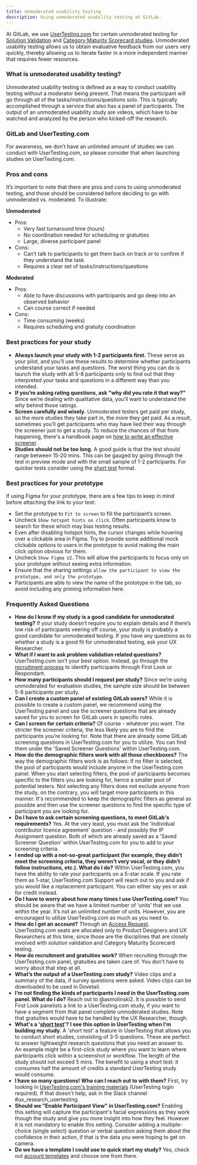 ```yaml
---
title: Unmoderated usability testing
description: Using unmoderated usability testing at GitLab.
---
```


At GitLab, we use [UserTesting.com](https://www.usertesting.com/) for certain unmoderated testing for [Solution Validation](/handbook/product/ux/ux-research/solution-validation-and-methods/) and [Category Maturity Scorecard studies](/handbook/product/ux/category-maturity/category-maturity-scorecards/). Unmoderated usability testing allows us to obtain evaluative feedback from our users very quickly, thereby allowing us to iterate faster in a more independent manner that requires fewer resources.

### What is unmoderated usability testing?

Unmoderated usability testing is defined as a way to conduct usability testing without a moderator being present.  That means the participant will go through all of the tasks/instructions/questions solo.  This is typically accomplished through a service that also has a panel of participants.  The output of an unmoderated usability study are videos, which have to be watched and analyzed by the person who kicked-off the research.

### GitLab and UserTesting.com

For awareness, we don’t have an unlimited amount of studies we can conduct with UserTesting.com, so please consider that when launching studies on UserTesting.com.

### Pros and cons

It’s important to note that there are pros and cons to using unmoderated testing, and those should be considered before deciding to go with unmoderated vs. moderated. To illustrate:

**Unmoderated**

- Pros:
    - Very fast turnaround time (hours)
    - No coordination needed for scheduling or gratuities
    - Large, diverse participant panel
- Cons:
    - Can’t talk to participants to get them back on track or to confirm if they understand the task
    - Requires a clear set of tasks/instructions/questions

**Moderated**

- Pros:
    - Able to have discussions with participants and go deep into an observed behavior
    - Can course correct if needed
- Cons:
    - Time consuming (weeks)
    - Requires scheduling and gratuity coordination

### Best practices for your study

- **Always launch your study with 1-2 participants first.** These serve as your pilot, and you’ll use these results to determine whether participants understand your tasks and questions. The worst thing you can do is launch the study with all 5-8 participants only to find out that they interpreted your tasks and questions in a different way than you intended.
- **If you’re asking rating questions, ask "why did you rate it that way?"** Since we’re dealing with qualitative data, you’ll want to understand the *why* behind those ratings.
- **Screen carefully and wisely.** Unmoderated testers get paid per study, so the more studies they take part in, the more they get paid. As a result, sometimes you’ll get participants who may have lied their way through the screener just to get a study. To reduce the chances of that from happening, there's a handbook page on [how to write an effective screener](/handbook/product/ux/ux-research/write-effective-screener/).
- **Studies should not be too long**. A good guide is that the test should range between 15-20 mins. This can be gauged by going through the test in preview mode and with the small sample of 1-2 participants. For quicker tests consider using the [short test](https://help.usertesting.com/hc/en-us/articles/360055473112-Short-Tests-Beta-) format.

### Best practices for your prototype

If using Figma for your prototype, there are a few tips to keep in mind before attaching the link to your test:

- Set the prototype to `Fit to screen` to fill the participant’s screen.
- Uncheck `Show hotspot hints on click`. Often participants know to search for these which may bias testing results.
- Even after disabling hotspot hints, the cursor changes while hovering over a clickable area in Figma. Try to provide some additional mock clickable options to users in the prototype to avoid making the main click option obvious for them.
- Uncheck `Show Figma UI`. This will allow the participants to focus only on your prototype without seeing extra information.
- Ensure that the sharing settings `allow the participant to view the prototype, and only the prototype`.
- Participants are able to view the name of the prototype in the tab, so avoid including any priming information here.

### Frequently Asked Questions

- **How do I know if my study is a good candidate for unmoderated testing?** If your study doesn’t require you to explain details and if there’s low risk of participants veering off course, your study is probably a good candidate for unmoderated testing. If you have any questions as to whether a study is a good fit for unmoderated testing, ask your UX Researcher.
- **What if I want to ask problem validation related questions?** UserTesting.com isn’t your best option. Instead, go through the [recruitment process](/handbook/product/ux/ux-research/recruiting-participants/) to identify participants through First Look or Respondant.
- **How many participants should I request per study?** Since we’re using unmoderated for evaluation studies, the sample size should be between 5-8 participants per study.
- **Can I create a custom panel of existing GitLab users?** While it is possible to create a custom panel, we recommend using the UserTesting panel and use the screener questions that are already saved for you to screen for GitLab users in specific roles.
- **Can I screen for certain criteria?** Of course - whatever you want. The stricter the screener criteria, the less likely you are to find the participants you’re looking for.  Note that there are already some GitLab screening questions in UserTesting.com for you to utilize.  You can find them under the 'Saved Screener Questions' within UserTesting.com.
- **How do the demographic filters work with all those checkboxes?** The way the demographic filters work is as follows: If no filter is selected, the pool of participants would include anyone in the UserTesting.com panel. When you start selecting filters, the pool of participants becomes specific to the filters you are looking for, hence a smaller pool of potential testers. Not selecting any filters does not exclude anyone from the study, on the contrary, you will target more participants in this manner. It's recommended to keep the demographic filters as general as possible and then use the screener questions to find the specific type of participant you are looking for.
- **Do I have to ask certain screening questions, to meet GitLab's requirements?** Yes.  At the very least, you must ask the 'Individual contributor licence agreement' question - and possibly the IP Assignment question.  Both of which are already saved as a 'Saved Screener Question' within UserTesting.com for you to add to your screening criteria.
- **I ended up with a not-so-great participant (for example, they didn’t meet the screening criteria, they weren’t very vocal, or they didn’t follow instructions, etc.). What do I do?** Within UserTesting.com, you have the ability to rate your participants on a 5-star scale.  If you rate them as 1-star, UserTesting.com Support will reach out to you and ask if you would like a replacement participant.  You can either say yes or ask for credit instead.
- **Do I have to worry about how many times I use UserTesting.com?** You should be aware that we have a limited number of ‘units’ that we use within the year.  It’s not an unlimited number of units.  However, you are encouraged to utilize UserTesting.com as much as you need to.
- **How do I get an account?** Through an [Access Request](/handbook/business-technology/team-member-enablement/onboarding-access-requests/access-requests/). UserTesting.com seats are allocated only to Product Designers and UX Researchers at this time, since those are the disciplines that are closely involved with solution validation and Category Maturity Scorecard testing.
- **How do recruitment and gratuities work?** When recruiting through the UserTesting.com panel, gratuities are taken care of.  You don't have to worry about that step at all.
- **What’s the output of a UserTesting.com study?** Video clips and a summary of the data, if survey questions were asked.  Video clips can be downloaded to be used in Dovetail.
- **I’m not finding the kinds of participants I need in the UserTesting.com panel.  What do I do?** Reach out to @asmolinski2.  It is possible to send First Look panelists a link to a UserTesting.com study, if you want to have a segment from that panel complete unmoderated studies.  Note that gratuities would have to be handled by the UX Researcher, though.
- **What's a '[short test](https://help.usertesting.com/hc/en-us/articles/360055473112-Short-Tests-Beta-)'? I see this option in UserTesting when I'm building my study.** A 'short test' a feature in UserTesting that allows you to conduct short studies, consisting of 3-5 questions. These are perfect to answer lightweight research questions that you need an answer to. An example might be a first-click study where you want to learn where participants click within a screenshot or workflow. The length of the study should not exceed 5 mins. The benefit to using a short test: it consumes half the amount of credits a standard UserTesting study would consume.
- **I have so many questions! Who can I reach out to with them?** First, try looking in [UserTesting.com's training materials](https://university.usertesting.com/page/get-started-with-usertesting) (UserTesting login required). If that doesn't help, ask in the Slack channel #ux_research_usertesting.
- **Should we "Enable Participant View" in UserTesting.com?** Enabling this setting will capture the participant's facial expressions as they work though the study and give you more insight into how they feel. However it is not mandatory to enable this setting. Consider adding a multiple-choice (single select) question or verbal question asking them about the confidence in their action, if that is the data you were hoping to get on camera.
- **Do we have a template I could use to quick start my study?** Yes, check out [account templates](https://app.usertesting.com/workspaces/509645/choose-template) and choose one from there.
